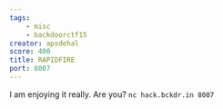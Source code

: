 ```yaml
---
tags:
    - misc
    - backdoorctf15
creator: apsdehal
score: 400
title: RAPIDFIRE
port: 8007
---
```


I am enjoying it really. Are you?
`nc hack.bckdr.in 8007`


